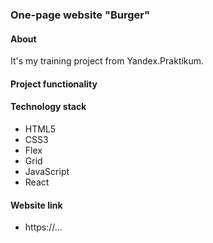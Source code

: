 ### One-page website "Burger"

#### About
It's my training project from Yandex.Praktikum.

#### Project functionality

#### Technology stack
- HTML5
- CSS3
- Flex
- Grid
- JavaScript
- React

#### Website link
- https://...